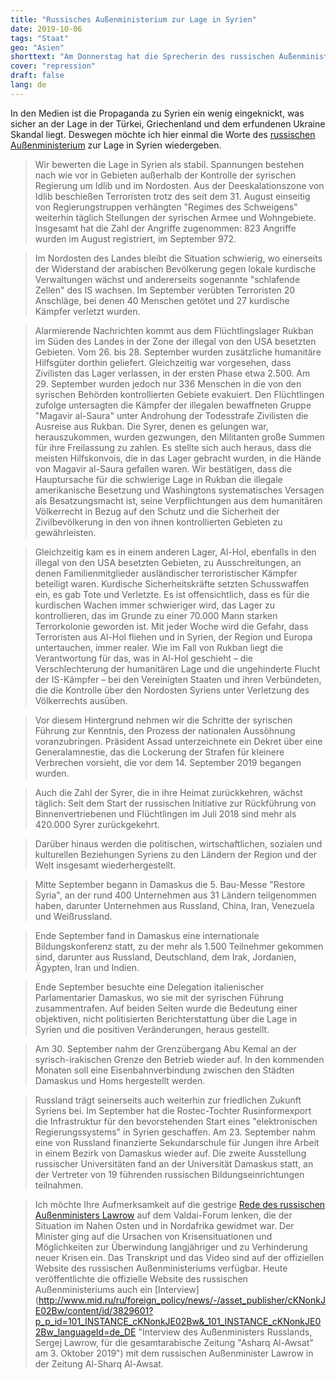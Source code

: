 ```yaml
---
title: "Russisches Außenministerium zur Lage in Syrien"
date: 2019-10-06
tags: "Staat"
geo: "Asien"
shorttext: "Am Donnerstag hat die Sprecherin des russischen Außenministeriums über die Lage in Syrien gesprochen."
cover: "repression"
draft: false
lang: de
---
```


In den Medien ist die Propaganda zu Syrien ein wenig eingeknickt, was sicher an der Lage in der Türkei, Griechenland und dem erfundenen Ukraine Skandal liegt. Deswegen möchte ich hier einmal die Worte des [russischen Außenministerium](http://www.mid.ru/ru/press_service/spokesman/briefings/-/asset_publisher/D2wHaWMCU6Od/content/id/3830068?p_p_id=101_INSTANCE_D2wHaWMCU6Od&_101_INSTANCE_D2wHaWMCU6Od_languageId=en_GB "Briefing by Foreign Ministry Spokesperson Maria Zakharova, Moscow, October 3, 2019") zur Lage in Syrien wiedergeben.

> Wir bewerten die Lage in Syrien als stabil. Spannungen bestehen nach wie vor in Gebieten außerhalb der Kontrolle der syrischen Regierung um Idlib und im Nordosten. Aus der Deeskalationszone von Idlib beschießen Terroristen trotz des seit dem 31. August einseitig von Regierungstruppen verhängten "Regimes des Schweigens" weiterhin täglich Stellungen der syrischen Armee und Wohngebiete. Insgesamt hat die Zahl der Angriffe zugenommen: 823 Angriffe wurden im August registriert, im September 972.

> Im Nordosten des Landes bleibt die Situation schwierig, wo einerseits der Widerstand der arabischen Bevölkerung gegen lokale kurdische Verwaltungen wächst und andererseits sogenannte "schlafende Zellen" des IS wachsen. Im September verübten Terroristen 20 Anschläge, bei denen 40 Menschen getötet und 27 kurdische Kämpfer verletzt wurden.

> Alarmierende Nachrichten kommt aus dem Flüchtlingslager Rukban im Süden des Landes in der Zone der illegal von den USA besetzten Gebieten. Vom 26. bis 28. September wurden zusätzliche humanitäre Hilfsgüter dorthin geliefert. Gleichzeitig war vorgesehen, dass Zivilisten das Lager verlassen, in der ersten Phase etwa 2.500. Am 29. September wurden jedoch nur 336 Menschen in die von den syrischen Behörden kontrollierten Gebiete evakuiert. Den Flüchtlingen zufolge untersagten die Kämpfer der illegalen bewaffneten Gruppe "Magavir al-Saura" unter Androhung der Todesstrafe Zivilisten die Ausreise aus Rukban. Die Syrer, denen es gelungen war, herauszukommen, wurden gezwungen, den Militanten große Summen für ihre Freilassung zu zahlen. Es stellte sich auch heraus, dass die meisten Hilfskonvois, die in das Lager gebracht wurden, in die Hände von Magavir al-Saura gefallen waren. Wir bestätigen, dass die Hauptursache für die schwierige Lage in Rukban die illegale amerikanische Besetzung und Washingtons systematisches Versagen als Besatzungsmacht ist, seine Verpflichtungen aus dem humanitären Völkerrecht in Bezug auf den Schutz und die Sicherheit der Zivilbevölkerung in den von ihnen kontrollierten Gebieten zu gewährleisten.

> Gleichzeitig kam es in einem anderen Lager, Al-Hol, ebenfalls in den illegal von den USA besetzten Gebieten, zu Ausschreitungen, an denen Familienmitglieder ausländischer terroristischer Kämpfer beteiligt waren. Kurdische Sicherheitskräfte setzten Schusswaffen ein, es gab Tote und Verletzte. Es ist offensichtlich, dass es für die kurdischen Wachen immer schwieriger wird, das Lager zu kontrollieren, das im Grunde zu einer 70.000 Mann starken Terrorkolonie geworden ist. Mit jeder Woche wird die Gefahr, dass Terroristen aus Al-Hol fliehen und in Syrien, der Region und Europa untertauchen, immer realer. Wie im Fall von Rukban liegt die Verantwortung für das, was in Al-Hol geschieht – die Verschlechterung der humanitären Lage und die ungehinderte Flucht der IS-Kämpfer – bei den Vereinigten Staaten und ihren Verbündeten, die die Kontrolle über den Nordosten Syriens unter Verletzung des Völkerrechts ausüben.

> Vor diesem Hintergrund nehmen wir die Schritte der syrischen Führung zur Kenntnis, den Prozess der nationalen Aussöhnung voranzubringen. Präsident Assad unterzeichnete ein Dekret über eine Generalamnestie, das die Lockerung der Strafen für kleinere Verbrechen vorsieht, die vor dem 14. September 2019 begangen wurden.

> Auch die Zahl der Syrer, die in ihre Heimat zurückkehren, wächst täglich: Seit dem Start der russischen Initiative zur Rückführung von Binnenvertriebenen und Flüchtlingen im Juli 2018 sind mehr als 420.000 Syrer zurückgekehrt.

> Darüber hinaus werden die politischen, wirtschaftlichen, sozialen und kulturellen Beziehungen Syriens zu den Ländern der Region und der Welt insgesamt wiederhergestellt.

> Mitte September begann in Damaskus die 5. Bau-Messe "Restore Syria", an der rund 400 Unternehmen aus 31 Ländern teilgenommen haben, darunter Unternehmen aus Russland, China, Iran, Venezuela und Weißrussland.

> Ende September fand in Damaskus eine internationale Bildungskonferenz statt, zu der mehr als 1.500 Teilnehmer gekommen sind, darunter aus Russland, Deutschland, dem Irak, Jordanien, Ägypten, Iran und Indien.

> Ende September besuchte eine Delegation italienischer Parlamentarier Damaskus, wo sie mit der syrischen Führung zusammentrafen. Auf beiden Seiten wurde die Bedeutung einer objektiven, nicht politisierten Berichterstattung über die Lage in Syrien und die positiven Veränderungen, heraus gestellt.

> Am 30. September nahm der Grenzübergang Abu Kemal an der syrisch-irakischen Grenze den Betrieb wieder auf. In den kommenden Monaten soll eine Eisenbahnverbindung zwischen den Städten Damaskus und Homs hergestellt werden.

> Russland trägt seinerseits auch weiterhin zur friedlichen Zukunft Syriens bei. Im September hat die Rostec-Tochter Rusinformexport die Infrastruktur für den bevorstehenden Start eines "elektronischen Regierungssystems" in Syrien geschaffen. Am 23. September nahm eine von Russland finanzierte Sekundarschule für Jungen ihre Arbeit in einem Bezirk von Damaskus wieder auf. Die zweite Ausstellung russischer Universitäten fand an der Universität Damaskus statt, an der Vertreter von 19 führenden russischen Bildungseinrichtungen teilnahmen.

> Ich möchte Ihre Aufmerksamkeit auf die gestrige [Rede des russischen Außenministers Lawrow](http://www.mid.ru/ru/foreign_policy/news/-/asset_publisher/cKNonkJE02Bw/content/id/3826083?p_p_id=101_INSTANCE_cKNonkJE02Bw&_101_INSTANCE_cKNonkJE02Bw_languageId=de_DE "Rede und Antworten des Außenministers der Russischen Föderation, Sergej Lawrow, auf der Session für russische Politik im Nahen Osten des Internationalen Diskussionsklubs Waldai, am 2. Oktober 2019 in Sotschi") auf dem Valdai-Forum lenken, die der Situation im Nahen Osten und in Nordafrika gewidmet war. Der Minister ging auf die Ursachen von Krisensituationen und Möglichkeiten zur Überwindung langjähriger und zu Verhinderung neuer Krisen ein. Das Transkript und das Video sind auf der offiziellen Website des russischen Außenministeriums verfügbar. Heute veröffentlichte die offizielle Website des russischen Außenministeriums auch ein [Interview](http://www.mid.ru/ru/foreign_policy/news/-/asset_publisher/cKNonkJE02Bw/content/id/3829601?p_p_id=101_INSTANCE_cKNonkJE02Bw&_101_INSTANCE_cKNonkJE02Bw_languageId=de_DE "Interview des Außenministers Russlands, Sergej Lawrow, für die gesamtarabische Zeitung "Asharq Al-Awsat" am 3. Oktober 2019") mit dem russischen Außenminister Lawrow in der Zeitung Al-Sharq Al-Awsat. 

